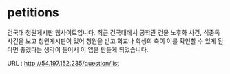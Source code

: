 # petitions
건국대 청원게시판 웹사이트입니다. 최근 건국대에서 공학관 건물 노후화 사건, 식중독 사건을 보고 청원게시판이 있어 청원을 받고 학교나 학생회 측이 이를 확인할 수 있게 된다면 좋겠다는 생각이 들어서
이 앱을 만들게 되었습니다.

URL : http://54.197.152.235/question/list

